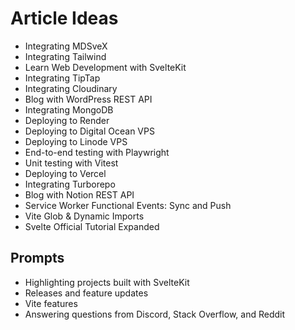 # Article Ideas

- Integrating MDSveX
- Integrating Tailwind
- Learn Web Development with SvelteKit
- Integrating TipTap
- Integrating Cloudinary
- Blog with WordPress REST API
- Integrating MongoDB
- Deploying to Render
- Deploying to Digital Ocean VPS
- Deploying to Linode VPS
- End-to-end testing with Playwright
- Unit testing with Vitest
- Deploying to Vercel
- Integrating Turborepo
- Blog with Notion REST API
- Service Worker Functional Events: Sync and Push
- Vite Glob & Dynamic Imports
- Svelte Official Tutorial Expanded

## Prompts

- Highlighting projects built with SvelteKit
- Releases and feature updates
- Vite features
- Answering questions from Discord, Stack Overflow, and Reddit
